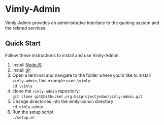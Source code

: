 # Vimly-Admin

Vimly-Admin provides an administrative interface to the quoting system and the related services.

## Quick Start
Follow these instructions to install and use Vimly-Admin:

1. install [NodeJS](https://nodejs.org/)
2. install [git](https://git-scm.com/downloads)
3. Open a terminal and navigate to the folder where you'd like to install `vimly-admin`, this example uses `\vimly`:  
```cd \vimly```
4. clone the `vimly-admin` repository:  
```git clone git@bitbucket.org:bsiprojectjedan/vimly-admin.git```
5. Change directories into the vimly-admin directory  
```cd vimly-admin```
6. Run the setup script  
```./setup.sh```

